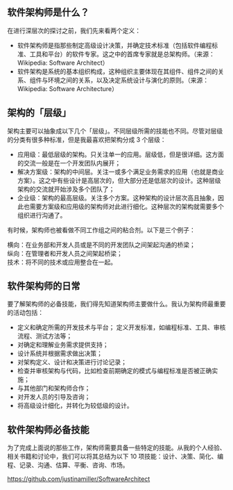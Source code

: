 ## 软件架构师是什么？

在进行深层次的探讨之前，我们先来看两个定义：

* 软件架构师是指那些制定高级设计决策，并确定技术标准（包括软件编程标准、工具和平台）的软件专家。这之中的首席专家就是总架构师。（来源：Wikipedia: Software Architect）
* 软件架构是系统的基本组织构成，这种组织主要体现在其组件、组件之间的关系、组件与环境之间的关系，以及决定系统设计与演化的原则。（来源：Wikipedia: Software Architecture）

## 架构的「层级」

架构主要可以抽象成以下几个「层级」。不同层级所需的技能也不同。尽管对层级的分类有很多种标准，但是我最喜欢把架构分成 3 个层级：

* 应用级：最低层级的架构。只关注单一的应用。层级低，但是很详细。这方面的交流一般是在一个开发团队内展开；
* 解决方案级：架构的中间层。关注一或多个满足业务需求的应用（也就是商业方案）。这之中有些设计是高层次的，但大部分还是低层次的设计。这种层级架构的交流就开始涉及多个团队了；
* 企业级：架构的最高层级。关注多个方案。这种架构的设计层次高且抽象，因此也需要方案级和应用级的架构师对此进行细化。这种层次的架构就需要多个组织进行沟通了。

有时候，架构师也被看做不同工作组之间的粘合剂。以下是三个例子：

横向：在业务部和开发人员或是不同的开发团队之间架起沟通的桥梁；  
纵向：在管理者和开发人员之间架起桥梁；  
技术：将不同的技术或应用整合在一起。

## 软件架构师的日常

要了解架构师的必备技能，我们得先知道架构师主要做什么。我认为架构师最重要的活动包括：

* 定义和确定所需的开发技术与平台；
定义开发标准，如编程标准、工具、审核流程、测试方法等；
* 对确定和理解业务需求提供支持；
* 设计系统并根据需求做出决策；
* 对架构定义、设计和决策进行讨论记录；
* 检查并审核架构与代码，比如检查前期确定的模式与编程标准是否被正确实施；
* 与其他部门和架构师合作；
* 对开发人员的引导及咨询；
* 将高级设计细化，并转化为较低级的设计。

## 软件架构师必备技能

为了完成上面说的那些工作，架构师需要具备一些特定的技能。从我的个人经验、相关书籍和讨论中，我们可以将其总结为以下 10 项技能：设计、决策、简化、编程、记录、沟通、估算、平衡、咨询、市场。


https://github.com/justinamiller/SoftwareArchitect

